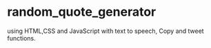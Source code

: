 # random_quote_generator

using HTML,CSS and JavaScript with text to speech, 
Copy and tweet functions.
